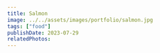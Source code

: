 ```yaml
---
title: Salmon
image: ../../assets/images/portfolio/salmon.jpg
tags: ["food"]
publishDate: 2023-07-29
relatedPhotos:
---
```

